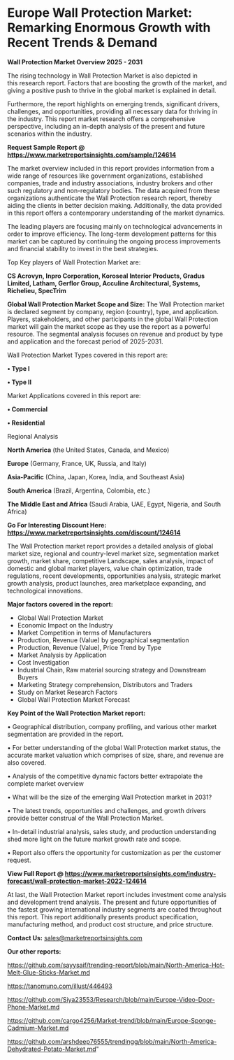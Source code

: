# Europe Wall Protection Market: Remarking Enormous Growth with Recent Trends & Demand

<Strong> Wall Protection Market Overview 2025 - 2031</strong>

The rising technology in Wall Protection Market is also depicted in this research report. Factors that are boosting the growth of the market, and giving a positive push to thrive in the global market is explained in detail.

Furthermore, the report highlights on emerging trends, significant drivers, challenges, and opportunities, providing all necessary data for thriving in the industry. This report market research offers a comprehensive perspective, including an in-depth analysis of the present and future scenarios within the industry.

<strong>Request Sample Report @ <a href=https://www.marketreportsinsights.com/sample/124614>https://www.marketreportsinsights.com/sample/124614</a></strong>

The market overview included in this report provides information from a wide range of resources like government organizations, established companies, trade and industry associations, industry brokers and other such regulatory and non-regulatory bodies. The data acquired from these organizations authenticate the Wall Protection research report, thereby aiding the clients in better decision making. Additionally, the data provided in this report offers a contemporary understanding of the market dynamics.

The leading players are focusing mainly on technological advancements in order to improve efficiency. The long-term development patterns for this market can be captured by continuing the ongoing process improvements and financial stability to invest in the best strategies.

Top Key players of Wall Protection Market are:

<strong>CS Acrovyn, Inpro Corporation, Koroseal Interior Products, Gradus Limited, Latham, Gerflor Group, Acculine Architectural, Systems, Richelieu, SpecTrim</strong>

<strong><b>Global Wall Protection Market Scope and Size:</b></strong>
The Wall Protection market is declared segment by company, region (country), type, and application. Players, stakeholders, and other participants in the global Wall Protection market will gain the market scope as they use the report as a powerful resource. The segmental analysis focuses on revenue and product by type and application and the forecast period of 2025-2031.

Wall Protection Market Types covered in this report are:

<strong>• Type I

• Type II</strong>

Market Applications covered in this report are:

<strong>• Commercial

• Residential</strong> 

Regional Analysis

<strong>North America</strong> (the United States, Canada, and Mexico)

<strong>Europe</strong> (Germany, France, UK, Russia, and Italy)

<strong>Asia-Pacific</strong> (China, Japan, Korea, India, and Southeast Asia)

<strong>South America</strong> (Brazil, Argentina, Colombia, etc.)

<strong>The Middle East and Africa</strong> (Saudi Arabia, UAE, Egypt, Nigeria, and South Africa)

<strong>Go For Interesting Discount Here: <a href=https://www.marketreportsinsights.com/discount/124614>https://www.marketreportsinsights.com/discount/124614</a></strong>

The Wall Protection market report provides a detailed analysis of global market size, regional and country-level market size, segmentation market growth, market share, competitive Landscape, sales analysis, impact of domestic and global market players, value chain optimization, trade regulations, recent developments, opportunities analysis, strategic market growth analysis, product launches, area marketplace expanding, and technological innovations.

<strong><b>Major factors covered in the report:</b></strong>
<ul>
  <li>Global Wall Protection Market </li>
  <li>Economic Impact on the Industry</li>
  <li>Market Competition in terms of Manufacturers</li>
  <li>Production, Revenue (Value) by geographical segmentation</li>
  <li>Production, Revenue (Value), Price Trend by Type</li>
  <li>Market Analysis by Application</li>
  <li>Cost Investigation</li>
  <li>Industrial Chain, Raw material sourcing strategy and Downstream Buyers</li>
  <li>Marketing Strategy comprehension, Distributors and Traders</li>
  <li>Study on Market Research Factors</li>
  <li>Global Wall Protection Market Forecast</li>
</ul>

<strong><b>Key Point of the Wall Protection Market report:</b></strong>

• Geographical distribution, company profiling, and various other market segmentation are provided in the report.

• For better understanding of the global Wall Protection market status, the accurate market valuation which comprises of size, share, and revenue are also covered.

• Analysis of the competitive dynamic factors better extrapolate the complete market overview

• What will be the size of the emerging Wall Protection market in 2031?

• The latest trends, opportunities and challenges, and growth drivers provide better construal of the Wall Protection Market.

• In-detail industrial analysis, sales study, and production understanding shed more light on the future market growth rate and scope.

• Report also offers the opportunity for customization as per the customer request.

<strong><b>View Full Report @ <a href=https://www.marketreportsinsights.com/industry-forecast/wall-protection-market-2022-124614>https://www.marketreportsinsights.com/industry-forecast/wall-protection-market-2022-124614</a></b></strong>


At last, the Wall Protection Market report includes investment come analysis and development trend analysis. The present and future opportunities of the fastest growing international industry segments are coated throughout this report. This report additionally presents product specification, manufacturing method, and product cost structure, and price structure.

<strong>Contact Us:</strong>
sales@marketreportsinsights.com

<strong>Our other reports:</strong>

<a href=https://github.com/sayysaif/trending-report/blob/main/North-America-Hot-Melt-Glue-Sticks-Market.md>https://github.com/sayysaif/trending-report/blob/main/North-America-Hot-Melt-Glue-Sticks-Market.md</a>

<a href=https://tanomuno.com/illust/446493>https://tanomuno.com/illust/446493</a>

<a href=https://github.com/Siya23553/Research/blob/main/Europe-Video-Door-Phone-Market.md>https://github.com/Siya23553/Research/blob/main/Europe-Video-Door-Phone-Market.md</a>

<a href=https://github.com/cargo4256/Market-trend/blob/main/Europe-Sponge-Cadmium-Market.md>https://github.com/cargo4256/Market-trend/blob/main/Europe-Sponge-Cadmium-Market.md</a>

<a href=https://github.com/arshdeep76555/trendingg/blob/main/North-America-Dehydrated-Potato-Market.md>https://github.com/arshdeep76555/trendingg/blob/main/North-America-Dehydrated-Potato-Market.md</a>"
